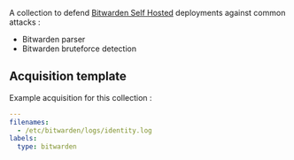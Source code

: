 A collection to defend [Bitwarden Self Hosted](https://bitwarden.com/help/install-and-deploy-unified-beta/) deployments against common attacks :
 - Bitwarden parser
 - Bitwarden bruteforce detection

## Acquisition template

Example acquisition for this collection :

```yaml
---
filenames:
  - /etc/bitwarden/logs/identity.log
labels:
  type: bitwarden
```
